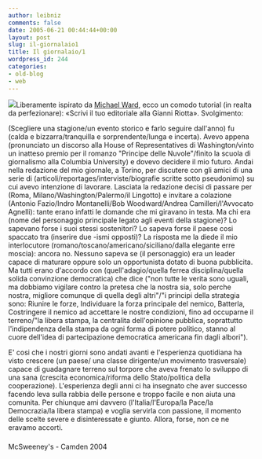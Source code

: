 ```yaml
---
author: leibniz
comments: false
date: 2005-06-21 00:44:44+00:00
layout: post
slug: il-giornalaio1
title: Il giornalaio/1
wordpress_id: 244
categories:
- old-blog
- web
---
```


![](http://www.camdenconference.org/conference2004/speakers/SpeakerPhotos/Riotta4.jpg)Liberamente ispirato da [Michael Ward](http://www.mcsweeneys.net/2004/4/28ward.html),
ecco un comodo tutorial (in realta da perfezionare): «Scrivi il tuo
editoriale alla Gianni Riotta». Svolgimento:

> 
(Scegliere una stagione/un evento storico e farlo seguire dall'anno) fu (calda e bizzarra/tranquilla e sorprendente/lunga e incerta). Avevo appena (pronunciato un discorso alla House of Representatives di Washington/vinto un inatteso premio per il romanzo "Principe delle Nuvole"/finito la scuola di giornalismo alla Columbia University) e dovevo decidere il mio futuro. Andai nella redazione del mio giornale,
a Torino, per discutere con gli amici di una serie di (articoli/reportages/interviste/biografie scritte sotto pseudonimo) su cui avevo intenzione di lavorare. Lasciata la redazione decisi di passare per (Roma, Milano/Washington/Palermo/il Lingotto) e invitare a colazione (Antonio Fazio/Indro Montanelli/Bob Woodward/Andrea Camilleri/l'Avvocato Agnelli): tante erano infatti le domande che mi giravano in testa. Ma chi era (nome del
personaggio principale legato agli eventi della stagione)? Lo sapevano forse i suoi stessi sostenitori? Lo sapeva forse il paese cosi spaccato tra (inserire due -ismi opposti)? La risposta me la diede il mio interlocutore (romano/toscano/americano/siciliano/dalla elegante erre
moscia): ancora no. Nessuno sapeva se (il personaggio) era un leader capace di maturare oppure solo un opportunista dotato di buona pubblicita. Ma tutti erano d'accordo con (quell'adagio/quella ferrea
disciplina/quella solida convinzione democratica) che dice ("non tutte le verita sono uguali, ma dobbiamo vigilare contro la pretesa che la nostra sia, solo perche nostra, migliore comunque di quella degli altri"/"i principi della strategia sono: Riunire le forze, Individuare la forza principale del nemico, Batterla, Costringere il nemico ad accettare le nostre condizioni, fino ad occuparne il terreno/"la libera
stampa, la centralita dell'opinione pubblica, soprattutto l'indipendenza della stampa da ogni forma di potere politico, stanno al cuore dell'idea di partecipazione democratica americana fin dagli albori").   

E' cosi che i nostri giorni sono andati avanti e l'esperienza quotidiana ha visto crescere (un paese/ una classe dirigente/un movimento trasversale) capace di guadagnare terreno sul torpore che aveva frenato lo sviluppo di una sana (crescita economica/riforma dello Stato/politica della cooperazione). L'esperienza degli anni ci ha insegnato che aver successo facendo leva sulla rabbia delle persone e troppo facile e non aiuta una comunita. Per chiunque ami davvero (l'Italia/l'Europa/la Pace/la Democrazia/la libera
stampa) e voglia servirla con passione, il momento delle scelte severe e disinteressate e giunto. Allora, forse, non ce ne eravamo accorti.




### 
McSweeney's - Camden 2004
